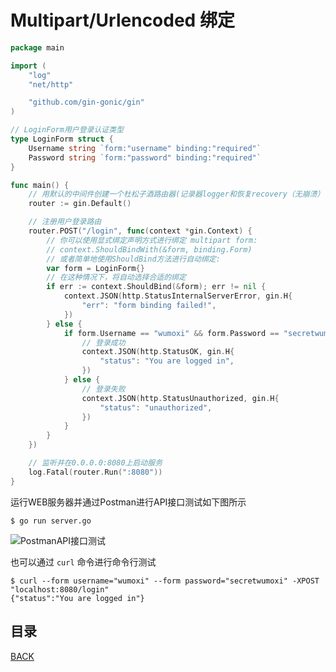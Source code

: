 # Multipart/Urlencoded 绑定

```go
package main

import (
	"log"
	"net/http"

	"github.com/gin-gonic/gin"
)

// LoginForm用户登录认证类型
type LoginForm struct {
	Username string `form:"username" binding:"required"`
	Password string `form:"password" binding:"required"`
}

func main() {
	// 用默认的中间件创建一个杜松子酒路由器(记录器logger和恢复recovery（无崩溃）中间件)
	router := gin.Default()

	// 注册用户登录路由
	router.POST("/login", func(context *gin.Context) {
		// 你可以使用显式绑定声明方式进行绑定 multipart form:
		// context.ShouldBindWith(&form, binding.Form)
		// 或者简单地使用ShouldBind方法进行自动绑定:
		var form = LoginForm{}
		// 在这种情况下，将自动选择合适的绑定
		if err := context.ShouldBind(&form); err != nil {
			context.JSON(http.StatusInternalServerError, gin.H{
				"err": "form binding failed!",
			})
		} else {
			if form.Username == "wumoxi" && form.Password == "secretwumoxi" {
				// 登录成功
				context.JSON(http.StatusOK, gin.H{
					"status": "You are logged in",
				})
			} else {
				// 登录失败
				context.JSON(http.StatusUnauthorized, gin.H{
					"status": "unauthorized",
				})
			}
		}
	})

	// 监听并在0.0.0.0:8080上启动服务
	log.Fatal(router.Run(":8080"))
}
```

运行WEB服务器并通过Postman进行API接口测试如下图所示

```shell
$ go run server.go
```

![PostmanAPI接口测试](https://lucklit.oss-cn-beijing.aliyuncs.com/written/Snip20191217_63.png)

也可以通过 `curl` 命令进行命令行测试

```shell
$ curl --form username="wumoxi" --form password="secretwumoxi" -XPOST "localhost:8080/login"
{"status":"You are logged in"}
```

## 目录

[BACK](../GinUse.md)